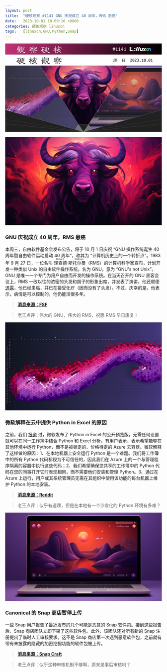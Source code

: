 ```yaml
---
layout: post
title:	"硬核观察 #1141 GNU 庆祝成立 40 周年，RMS 患癌"
date:	2023-10-01 18:09:10 +0800 
categories:	硬核观察 linuxcn 
tags:	[linuxcn,GNU,Python,Snap]
---
```



![](/Asserts/Images/album/202310/01/180818ugr5qgqn1hj6jrfn.jpg)


![](/Asserts/Images/album/202310/01/180718le4e4ucm81eespop.jpg)


### GNU 庆祝成立 40 周年，RMS 患癌


本周三，自由软件基金会发布公告，将于 10 月 1 日庆祝 “GNU 操作系统诞生 40 周年暨自由软件运动启动 40 周年”，称其为 “计算机历史上的一个转折点”。1983 年 9 月 27 日，一位名叫 <ruby> 理查德·斯托尔曼 <rt>  Richard Stallman </rt></ruby>（RMS）的计算机科学家宣布，计划开发一种类似 Unix 的自由软件操作系统，名为 GNU，意为 “GNU's not Unix”。GNU 是唯一一个专门为用户自由而开发的操作系统。在当天召开的 GNU 黑客会议上，RMS 一改以往的浓密的头发和胡子的形象出席，并发表了演讲。他还顺便 [透露](/article-16244-1.html)，他已经患癌，并已在接受化疗（因而没有了头发）。不过，庆幸的是，他表示，病情是可以控制的，他仍能活很多年。



> 
> **[消息来源：FSF](https://www.fsf.org/news/forty-years-of-gnu-and-the-free-software-movement)**
> 
> 
> 



> 
> 老王点评：伟大的 GNU，伟大的 RMS，祝愿 RMS 早日康复！
> 
> 
> 


![](/Asserts/Images/album/202310/01/180837jmlcv61l12bt0xxt.jpg)


### 微软解释在云中提供 Python in Excel 的原因


之前，我们 [报道](/article-16121-1.html) 过，微软发布了 Python in Excel 的公开预览版，无需任何设置就可以在同一工作簿中结合 Python 和 Excel 分析。有用户表示，表示希望能够在其他环境中运行 Python，而不是被锁定的、价格待定的 Azure 云容器。微软解释了这样做的原因：1、在本地机器上安全运行 Python 是一个难题。我们将工作簿中的所有 Python 代码都视为不可信任的，因此我们在 Azure 上的一个与管理程序隔离的容器中执行这些代码；2、我们希望确保您共享的工作簿中的 Python 代码在您的同事打开它时表现相同，而不需要他们安装和管理 Python。3、通过在 Azure 上运行，用户或其系统管理员无需在其组织中使用该功能的每台机器上维护 Python 的本地安装。



> 
> **[消息来源：Reddit](https://www.reddit.com/r/excel/comments/16tohx5/we_developed_python_in_excel_one_of_microsoft/)**
> 
> 
> 



> 
> 老王点评：似乎有道理，但是在本地有一个沙盒化的 Python 环境有多难？
> 
> 
> 


![](/Asserts/Images/album/202310/01/180851fh76m7375reudmro.jpg)


### Canonical 的 Snap 商店暂停上传


一些 Snap 用户报告了最近发布的几个可能是恶意的 Snap 软件包。接到这些报告后，Snap 商店团队立即下架了这些软件包。此外，该团队还对所有新的 Snap 注册提出了临时人工审核要求。这不是 Snap 商店第一次遇到恶意软件包，之前就有带有未披露的隐藏的加密挖掘功能的软件包被上传。



> 
> **[消息来源：Snap Craft](https://forum.snapcraft.io/t/temporary-suspension-of-automatic-snap-registration-following-security-incident/37077)**
> 
> 
> 



> 
> 老王点评：似乎这种审核机制不够啊，原来是事后审核吗？
> 
> 
>
